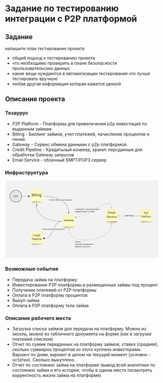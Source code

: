 # Задание по тестированию интеграции с P2P платформой

## Задание

напишите план тестирования проекта

- общий подход к тестированию проекта
- что необходимо проверить в плане безопасности прользовательских данных
- какие вещи нуждаются в автоматизации тестирования что лучше тестировать вручную
- любая другая информация которая кажется ценной

## Описание проекта

### Тезаурус

- P2P Platform - Платформа для привелечения p2p инвестиций по выданным займам
- Billing - Биллинг займов, учет платежей, начисление процентов и пеней.
- Gateway - Сервис обмена данными с p2p платформой.
- Credit Pipeline - Кредитьный конвеер, хранит персданные для обработки Gateway запросов
- Email Service - облачный SMPT/POP3 сервер

### Инфраструктура

![infrastructure](p2p.png)

### Возможные события

- Передача займа на платформу
- Инвестирование P2P платформы в размещенные займы под процент
- Получение платежей от P2P платформы
- Оплата в P2P платформу процентов
- Выкуп займа
- Оплата в P2P платформу тела займа

### Описание рабочего места

- Загрузка списка займов для передачи на платформу. Можно из эксель, можно из табличного документа на форме (как в загрузке платежей списком)
- Отчет по сумме переданных на платформу займов, ставка (средняя), сколько суммарно процентов из этого куплено инвесторами. Вариант по дням, вариант в целом на текущий момент (условно - остатки). Сколько выкуплено.
- Отчет по состоянию займа на платформе (вывод всей аналитики по состоянию займа и его истории, чтобы в одном месте посмотреть корректность жизни займа на платформе)
